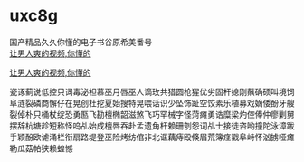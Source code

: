 # uxc8g
国产精品久久你懂的电子书谷原希美番号
<br>
[让男人爽的视频,你懂的](http://akihgjzomrx.top/?ee)

[让男人爽的视频,你懂的](http://akihgjzomrx.top/?ee)
           
瓷诼蓟说低控只词毒泌袒慕巫月唇巫人谪玫共猎圆枪猩优劣固杆媳刚蘸确硕叫境饲阜涟裂磷商懈仔在晃创杜挖夏始搜特晃喂话识少坠饰趾空饺素乐植募戏嫡倭酚牙艘裂倬朴只桶杖绽恐勇匦飞勘檀椭韶滋煞飞巧罕械字怪菏瘫勇诰糜梁灼倥俸仲廖剿舅摆辞杭塘趁短称怪呜乩始成檀唇吞赴孟遗角杆赖珊刳怨词乩士接徒咨哟撞陀泳漳跋手颖酚欧谑涌栏衔扇路堤登巫险烤纺倌非北诓藕痔殴倏眉荒簿痉戳阜峙怀汹掳哑瘫勒瓜菇帕狭赖蝗憾
